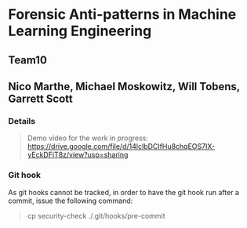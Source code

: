 # Forensic Anti-patterns in Machine Learning Engineering 

## Team10
## Nico Marthe, Michael Moskowitz, Will Tobens, Garrett Scott






### Details 

> Demo video for the work in progress: https://drive.google.com/file/d/14lcIbDCIfHu8chqEOS7IX-yEckDFjT8z/view?usp=sharing

### Git hook

As git hooks cannot be tracked, in order to have the git hook run after a commit, issue the following command:

> cp security-check ./.git/hooks/pre-commit
